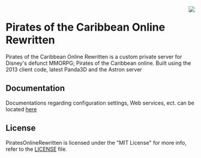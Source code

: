 <img src="https://avatars3.githubusercontent.com/u/29313215?v=3&s=200" align="right">

# Pirates of the Caribbean Online Rewritten

Pirates of the Caribbean Online Rewritten is a custom private server for Disney's defunct MMORPG; Pirates of the Caribbean online. Built using the 2013 client code, latest Panda3D and the Astron server

## Documentation
Documentations regarding configuration settings, Web services, ect. can be located <a href="https://github.com/thetestgame/Pirates-Online-Rewritten/wiki">here</a>

## License

PiratesOnlineRewritten is licensed under the "MIT License" for more info, refer to the [LICENSE](LICENSE) file.

